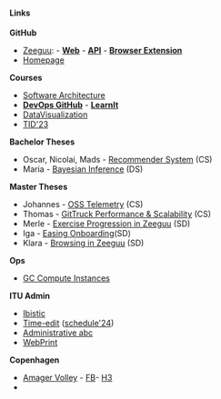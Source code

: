 #### Links

**GitHub**
- [Zeeguu](https://github.com/zeeguu): - [**Web**](https://github.com/zeeguu/web/)  	- [**API**](https://github.com/zeeguu/api)	- [**Browser Extension**](https://github.com/zeeguu/browser-extension)
- [Homepage](https://github.com/mircealungu/mircea)

**Courses**
- [Software Architecture](https://learnit.itu.dk/course/view.php?id=3022830#section-0) 
- [**DevOps GitHub**](https://github.com/itu-devops/lecture_notes) - [**LearnIt**](https://learnit.itu.dk/course/view.php?id=3022842) 
- [DataVisualization](https://learnit.itu.dk/course/view.php?id=3022800#section-6)
- [TID'23](https://learnit.itu.dk/course/view.php?id=3022263)

**Bachelor Theses** 
- Oscar, Nicolai, Mads - [Recommender System](https://learnit.itu.dk/course/view.php?id=3023893) (CS)
- Maria - [Bayesian Inference](https://learnit.itu.dk/course/view.php?id=3023893) (DS)

**Master Theses**
  - Johannes - [OSS Telemetry](https://learnit.itu.dk/grade/report/grader/index.php?id=3024163) (CS)
  - Thomas - [GitTruck Performance & Scalability](https://learnit.itu.dk/grade/report/grader/index.php?id=3024202) (CS)
 - Merle - [Exercise Progression in Zeeguu](https://learnit.itu.dk/grade/report/grader/index.php?id=3024079) (SD)
 - Iga - [Easing Onboarding](https://learnit.itu.dk/grade/report/grader/index.php?id=3024152)(SD)
 - Klara - [Browsing in Zeeguu](https://learnit.itu.dk/grade/report/grader/index.php?id=3024025) (SD)

**Ops**
- [GC Compute Instances](https://console.cloud.google.com/compute/instances)


**ITU Admin**
- [Ibistic](https://wayf.itu.dk/module.php/core/loginuserpass.php?AuthState=_0b031e5c0cbb05b6c9980b0f6c183a70f69f7d887a%3Ahttps%3A%2F%2Fwayf.itu.dk%2Fsaml2%2Fidp%2FSSOService.php%3Fspentityid%3Dhttps%253A%252F%252Fwayf.wayf.dk%26RelayState%3DRxZGUkvDCKzr8NS4bTMPaDr_%26cookieTime%3D1709297351)
- [Time-edit](https://timeedit.itu.dk/) ([schedule'24](https://cloud.timeedit.net/itu/web/public/ri10Z80g79X860Q90YQ59x5YZ61ZY1Q6y5695Y05X58207QX01483Yg56092gX64Y09Q5.html))
- [Administrative abc](https://intranet.itu.dk/Administrative-ABC)
- [WebPrint](https://ituwebprint.itu.dk/RicohmyPrint/Main.aspx)

**Copenhagen**
- [Amager Volley](https://www.amagervolley.dk/dl/hjem) - [FB](https://www.facebook.com/groups/6035564066)- [H3](https://www.facebook.com/groups/929115003800969) 
- 